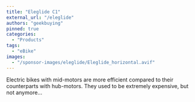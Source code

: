 ```yaml
---
title: "Eleglide C1"
external_url: "/eleglide"
authors: "geekbuying"
pinned: true
categories:
  - "Products"
tags:
  - "eBike" 
images:
  - "/sponsor-images/eleglide/Eleglide_horizontal.avif"
---
```


Electric bikes with mid-motors are more efficient compared to their counterparts with hub-motors. They used to be extremely expensive, but not anymore...
